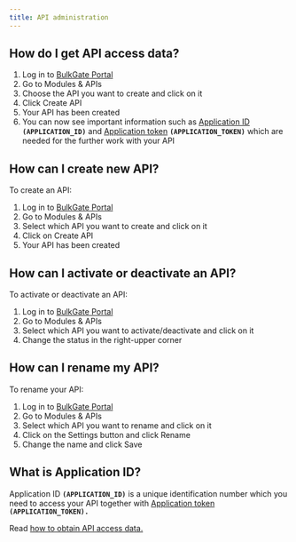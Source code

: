 ```yaml
---
title: API administration
---
```


## How do I get API access data?
1.	Log in to [BulkGate Portal](https://portal.bulkgate.com/)
2.	Go to Modules & APIs
3.	Choose the API you want to create and click on it
4.	Click Create API
5.	Your API has been created
6.	You can now see important information such as [Application ID](#what-is-application-id) **`(APPLICATION_ID)`** and [Application token](api-tokens.md#what-is-an-api-token) **`(APPLICATION_TOKEN)`** which are needed for the further work with your API

## How can I create new API?
To create an API:
1.	Log in to [BulkGate Portal](https://portal.bulkgate.com)
2.  Go to Modules & APIs
3.	Select which API you want to create and click on it
4.	Click on Create API
5.	Your API has been created

## How can I activate or deactivate an API?
To activate or deactivate an API:
1.	Log in to [BulkGate Portal](https://portal.bulkgate.com)
2.	Go to Modules & APIs
3.	Select which API you want to activate/deactivate and click on it
4.	Change the status in the right-upper corner

## How can I rename my API?
To rename your API:
1.	Log in to [BulkGate Portal](https://portal.bulkgate.com)
2.	Go to Modules & APIs
3.	Select which API you want to rename and click on it
4.	Click on the Settings button and click Rename
5.	Change the name and click Save

## What is Application ID?
Application ID **`(APPLICATION_ID)`** is a unique identification number which you need to access your API together with [Application token](api-tokens.md#what-is-an-api-token) **`(APPLICATION_TOKEN).`**

Read [how to obtain API access data.](api-administration.md#how-do-i-get-api-access-data) 
